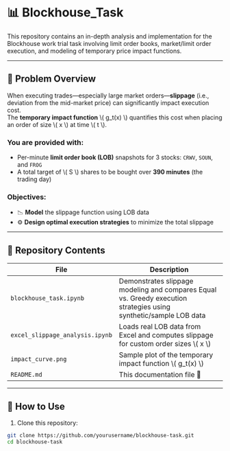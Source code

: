 # 📊 Blockhouse_Task

This repository contains an in-depth analysis and implementation for the Blockhouse work trial task involving limit order books, market/limit order execution, and modeling of temporary price impact functions.

---

## 🧠 Problem Overview

When executing trades—especially large market orders—**slippage** (i.e., deviation from the mid-market price) can significantly impact execution cost.  
The **temporary impact function** \\( g_t(x) \\) quantifies this cost when placing an order of size \\( x \\) at time \\( t \\).

### You are provided with:

- Per-minute **limit order book (LOB)** snapshots for 3 stocks: `CRWV`, `SOUN`, and `FROG`
- A total target of \\( S \\) shares to be bought over **390 minutes** (the trading day)

### Objectives:

- 📉 **Model** the slippage function using LOB data  
- ⚙️ **Design optimal execution strategies** to minimize the total slippage

---

## 📁 Repository Contents

| File | Description |
|------|-------------|
| `blockhouse_task.ipynb` | Demonstrates slippage modeling and compares Equal vs. Greedy execution strategies using synthetic/sample LOB data |
| `excel_slippage_analysis.ipynb` | Loads real LOB data from Excel and computes slippage for custom order sizes \\( x \\) |
| `impact_curve.png` | Sample plot of the temporary impact function \\( g_t(x) \\) |
| `README.md` | This documentation file 📘 |

---

## 🚀 How to Use

1. Clone this repository:
```bash
git clone https://github.com/yourusername/blockhouse-task.git
cd blockhouse-task
